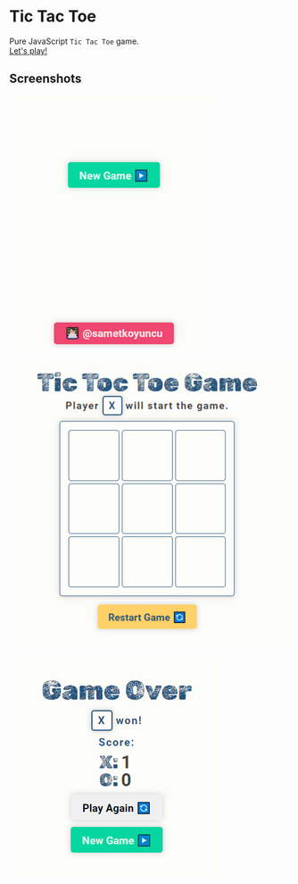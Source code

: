 # Tic Tac Toe
Pure JavaScript `Tic Tac Toe` game.  
[Let's play!](https://sametkoyuncu.github.io/javascript-tic-tac-toe-game/)

## Screenshots
![first screen](https://github.com/sametkoyuncu/javascript-tic-tac-toe-game/blob/main/screenshots/screenshot1.PNG?raw=true)

![game screen](https://github.com/sametkoyuncu/javascript-tic-tac-toe-game/blob/main/screenshots/screenshot2.PNG?raw=true)

![game over screen](https://github.com/sametkoyuncu/javascript-tic-tac-toe-game/blob/main/screenshots/screenshot3.PNG?raw=true)
